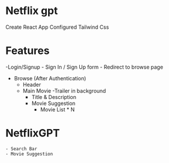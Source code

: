 # Netflix gpt
Create React App
Configured Tailwind Css

# Features
-Login/Signup 
    - Sign In / Sign Up form
    - Redirect to browse page

- Browse (After Authentication)
    - Header
    - Main Movie
        -Trailer in background
        - Title & Description 
        - Movie Suggestion
            - Movie List * N

# NetflixGPT
    - Search Bar
    - Movie Suggestion

